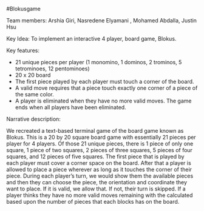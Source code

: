 #Blokusgame

Team members: Arshia Giri, Nasredene Elyamani , Mohamed Abdalla, Justin Hsu

Key Idea: To implement an interactive 4 player, board game, Blokus.

Key features:
- 21 unique pieces per player (1 monomino, 1 dominos, 2 trominos, 5 tetrominoes, 12 pentominoes)
- 20 x 20 board
- The first piece played by each player must touch a corner of the board.
- A valid move requires that a piece touch exactly one corner of a piece of the same color.
- A player is eliminated when they have no more valid moves. The game ends when all players have been eliminated.

Narrative description:

We recreated a text-based terminal game of the board game known as Blokus. This is a 20 by 20 square board game with essentially 21 pieces per player for 4 players. Of those 21 unique pieces, there is 1 piece of only one square, 1 piece of two squares, 2 pieces of three squares, 5 pieces of four squares, and 12 pieces of five squares. The first piece that is played by each player must cover a corner space on the board. After that a player is allowed to place a piece wherever as long as it touches the corner of their piece. During each player’s turn, we would show them the available pieces and then they can choose the piece, the orientation and coordinate they want to place. If it is valid, we allow that. If not, their turn is skipped. If a player thinks they have no more valid moves remaining with the calculated based upon the number of pieces that each blocks has on the board.
